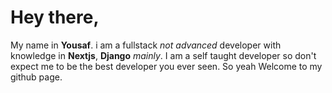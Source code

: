 # Hey there,

My name in **Yousaf**. i am a fullstack *not advanced* developer with knowledge in **Nextjs**, **Django** *mainly*. I am a self taught developer so don't expect me to be the best developer you ever seen. So yeah Welcome to my github page.
